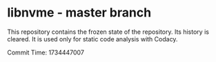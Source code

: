 # libnvme - master branch

This repository contains the frozen state of the repository.
Its history is cleared. It is used only for static code
analysis with Codacy.

Commit Time: 1734447007